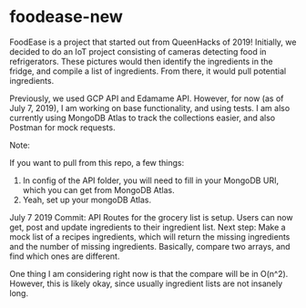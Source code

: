 # foodease-new
FoodEase is a project that started out from QueenHacks of 2019! Initially, we decided to do an IoT project consisting of cameras detecting
food in refrigerators. These pictures would then identify the ingredients in the fridge, and compile a list of 
ingredients. From there, it would pull potential ingredients.

Previously, we used GCP API and Edamame API. However, for now (as of July 7, 2019), I am working on base functionality, and using tests.
I am also currently using MongoDB Atlas to track the collections easier, and also Postman for mock requests.

Note: 

If you want to pull from this repo, a few things:
1. In config of the API folder, you will need to fill in your MongoDB URI, which you can get from MongoDB Atlas.
2. Yeah, set up your mongoDB Atlas.

July 7 2019 Commit:
API Routes for the grocery list is setup. Users can now get, post and update ingredients to their ingredient list. 
Next step: Make a mock list of a recipes ingredients, which will return the missing ingredients and the number of missing ingredients. Basically, compare two arrays, and find which ones are different.

One thing I am considering right now is that the compare will be in O(n^2). However, this is likely okay, since usually ingredient lists are not insanely long.
